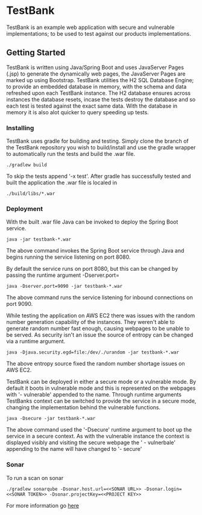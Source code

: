 # TestBank
TestBank is an example web application with secure and vulnerable implementations; to be used to test against our products implementations.

## Getting Started
TestBank is written using Java/Spring Boot and uses JavaServer Pages (.jsp) to generate the dynamically web pages, the JavaServer Pages are marked up using Bootstrap.
TestBank utilities the H2 SQL Database Engine; to provide an embedded database in memory, with the schema and data refreshed upon each TestBank instance.
The H2 database ensures across instances the database resets, incase the tests destroy the database and so each test is tested against the exact same data.
With the database in memory it is also alot quicker to query speeding up tests.

### Installing
TestBank uses gradle for building and testing. Simply clone the branch of the TestBank repository you wish to build/install and use the gradle wrapper to automatically run the tests and build the .war file.
```
./gradlew build
```
To skip the tests append '-x test'.
After gradle has successfully tested and built the application the .war file is localed in
```
./build/libs/*.war
```

### Deployment
With the built .war file Java can be invoked to deploy the Spring Boot service.
```
java -jar testbank-*.war
```
The above command invokes the Spring Boot service through Java and begins running the service listening on port 8080.

By default the service runs on port 8080, but this can be changed by passing the runtime argument -Dserver.port=<desired port>
```
java -Dserver.port=9090 -jar testbank-*.war
``` 
The above command runs the service listening for inbound connections on port 9090.

While testing the application on AWS EC2 there was issues with the random number generation capability of the instances. They weren't able to generate random number fast enough, causing webpages to be unable to be served. As security isn't an issue the source of entropy can be changed via a runtime argument.
```
java -Djava.security.egd=file:/dev/./urandom -jar testbank-*.war
```
The above entropy source fixed the random number shortage issues on AWS EC2.

TestBank can be deployed in either a secure mode or a vulnerable mode. By default it boots in vulnerable mode and this is represented on the webpages with '- vulnerable' appended to the name. Through runtime arguments TestBanks context can be switched to provide the service in a secure mode, changing the implementation behind the vulnerable functions.
```
java -Dsecure -jar testbank-*.war
```
The above command used the '-Dsecure' runtime argument to boot up the service in a secure context. As with the vulnerable instance the context is displayed visibly and visiting the secure webpage the ' - vulnerbale' appending to the name will have changed to '- secure'

### Sonar
To run a scan on sonar 
```
./gradlew sonarqube -Dsonar.host.url=<<SONAR URL>> -Dsonar.login=<<SONAR TOKEN>> -Dsonar.projectKey=<<PROJECT KEY>>
```
For more information go [here](https://docs.sonarqube.org/display/SCAN/Analyzing+with+SonarQube+Scanner+for+Gradle)
